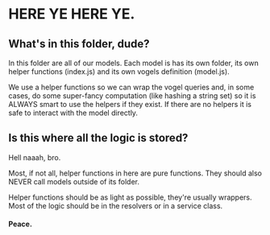 # HERE YE HERE YE.

## What's in this folder, dude?
In this folder are all of our models. Each model is has its
own folder, its own helper functions (index.js) and its own vogels definition (model.js).

We use a helper functions so we can wrap the vogel queries and, in some cases,
do some super-fancy computation (like hashing a string set) so it is ALWAYS
smart to use the helpers if they exist. If there are no helpers
it is safe to interact with the model directly.

## Is this where all the logic is stored?
Hell naaah, bro.

Most, if not all, helper functions in here are pure functions. They
should also NEVER call models outside of its folder. 

Helper functions should be as light as possible, they're usually wrappers. Most
of the logic should be in the resolvers or in a service class.

#### Peace.